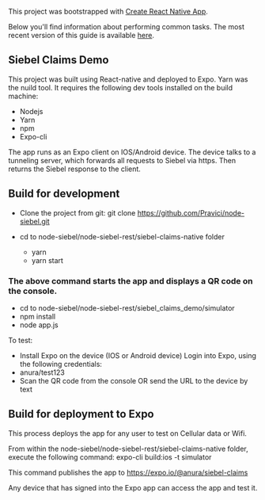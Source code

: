 This project was bootstrapped with [Create React Native App](https://github.com/react-community/create-react-native-app).

Below you'll find information about performing common tasks. The most recent version of this guide is available [here](https://github.com/react-community/create-react-native-app/blob/master/react-native-scripts/template/README.md).

## Siebel Claims Demo

This project was built using React-native and deployed to Expo. Yarn was the nuild tool.
It requires the following dev tools installed on the build machine:
 - Nodejs
 - Yarn
 - npm
 - Expo-cli

 The app runs as an Expo client on IOS/Android device. The device talks to a tunneling server, which forwards all requests to Siebel via https. Then returns the Siebel response to the client.

## Build for development

- Clone the project from git:
git clone https://github.com/Pravici/node-siebel.git

- cd to node-siebel/node-siebel-rest/siebel-claims-native folder
  - yarn
  - yarn start

### The above command starts the app and displays a QR code on the console.

- cd to node-siebel/node-siebel-rest/siebel_claims_demo/simulator
 - npm install
 - node app.js

To test:
 - Install Expo on the device (IOS or Android device)
  Login into Expo, using the following credentials:
  - anura/test123
 - Scan the QR code from the console OR send the URL to the device by text

 ## Build for deployment to Expo
 This process deploys the app for any user to test on Cellular data or Wifi.

 From within the node-siebel/node-siebel-rest/siebel-claims-native folder, execute the following command:
 expo-cli build:ios -t simulator

 This command publishes the app to https://expo.io/@anura/siebel-claims

 Any device that has signed into the Expo app can access the app and test it.
